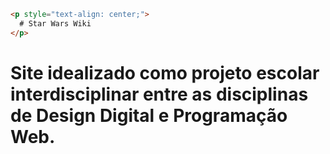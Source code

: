 ```html
<p style="text-align: center;">
  # Star Wars Wiki
</p>
```

# Site idealizado como projeto escolar interdisciplinar entre as disciplinas de Design Digital e Programação Web.

